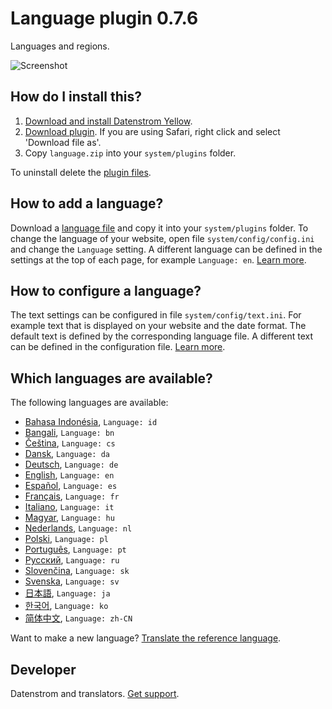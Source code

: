 Language plugin 0.7.6
=====================
Languages and regions.

![Screenshot](language-screenshot.png?raw=true)

## How do I install this?

1. [Download and install Datenstrom Yellow](https://github.com/datenstrom/yellow/).
2. [Download plugin](https://github.com/datenstrom/yellow-plugins/raw/master/zip/language.zip). If you are using Safari, right click and select 'Download file as'.
3. Copy `language.zip` into your `system/plugins` folder.

To uninstall delete the [plugin files](update.ini).

## How to add a language?

Download a [language file](https://github.com/datenstrom/yellow-plugins/tree/master/language) and copy it into your `system/plugins` folder. To change the language of your website, open file `system/config/config.ini` and change the `Language` setting. A different language can be defined in the settings at the top of each page, for example `Language: en`. [Learn more](https://developers.datenstrom.se/help/language-configuration).

## How to configure a language?

The text settings can be configured in file `system/config/text.ini`. For example text that is displayed on your website and the date format. The default text is defined by the corresponding language file. A different text can be defined in the configuration file. [Learn more](https://developers.datenstrom.se/help/adjusting-system#text-settings).

## Which languages are available?

The following languages are available:

* [Bahasa Indonésia](language-id.txt?raw=true), `Language: id`
* [Bangali](language-bn.txt?raw=true), `Language: bn`
* [Čeština](language-cs.txt?raw=true), `Language: cs`
* [Dansk](language-da.txt?raw=true), `Language: da`
* [Deutsch](language-de.txt?raw=true), `Language: de`
* [English](language-en.txt?raw=true), `Language: en`
* [Español](language-es.txt?raw=true), `Language: es`
* [Français](language-fr.txt?raw=true), `Language: fr`
* [Italiano](language-it.txt?raw=true), `Language: it`
* [Magyar](language-hu.txt?raw=true), `Language: hu`
* [Nederlands](language-nl.txt?raw=true), `Language: nl`
* [Polski](language-pl.txt?raw=true), `Language: pl`
* [Português](language-pt.txt?raw=true), `Language: pt`
* [Русский](language-ru.txt?raw=true), `Language: ru`
* [Slovenčina](language-sk.txt?raw=true), `Language: sk`
* [Svenska](language-sv.txt?raw=true), `Language: sv`
* [日本語](language-ja.txt?raw=true), `Language: ja`
* [한국어](language-ko.txt?raw=true), `Language: ko`
* [简体中文](language-zh-CN.txt?raw=true), `Language: zh-CN`

Want to make a new language? [Translate the reference language](language-en.txt?raw=true).

## Developer

Datenstrom and translators. [Get support](https://developers.datenstrom.se/help/support).
